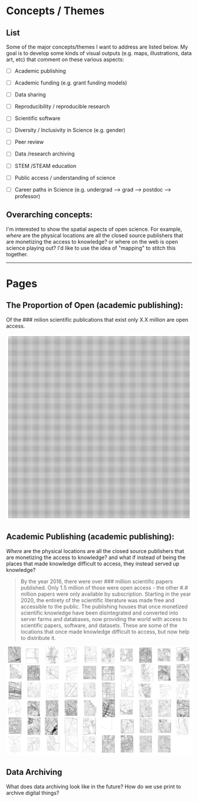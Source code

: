 # Concepts / Themes

## List

Some of the major concepts/themes I want to address are listed below. My goal is to develop some kinds of visual outputs (e.g. maps, illustrations, data art, etc) that comment on these various aspects:

* [ ] Academic publishing
* [ ] Academic funding (e.g. grant funding models)
* [ ] Data sharing
* [ ] Reproducibility / reproducible research
* [ ] Scientific software
* [ ] Diversity / Inclusivity in Science (e.g. gender)
* [ ] Peer review
* [ ] Data /research archiving
* [ ] STEM /STEAM education
* [ ] Public access / understanding of science
* [ ] Career paths in Science (e.g. undergrad --> grad --> postdoc --> professor)


## Overarching concepts:
I'm interested to show the spatial aspects of open science. For example, *where* are the physical locations are all the closed source publishers that are monetizing the access to knowledge? or where on the web is open science playing out? I'd like to use the idea of "mapping" to stitch this together.

***

# Pages

## The Proportion of Open (academic publishing):

Of the ### milion scientific publications that exist only X.X million are open access. 

![](assets/img/proportion_of_open.png)



## Academic Publishing (academic publishing):

*Where* are the physical locations are all the closed source publishers that are monetizing the access to knowledge? and what if instead of being the places that made knowledge difficult to access, they instead served up knowledge? 

> By the year 2016, there were over ### million scientific papers published. Only 1.5 million of those were open access - the other #.# million papers were only available by subscription. Starting in the year 2020, the entirety of the scientific literature was made free and accessible to the public. The publishing houses that once monetized scientific knowledge have been disintegrated and converted into server farms and databases, now providing the world with access to scientific papers, software, and datasets. These are some of the locations that once made knowledge difficult to access, but now help to distribute it.

![](assets/img/server-farms-teaser.png)



## Data Archiving

What does data archiving look like in the future? How do we use print to archive digital things?

